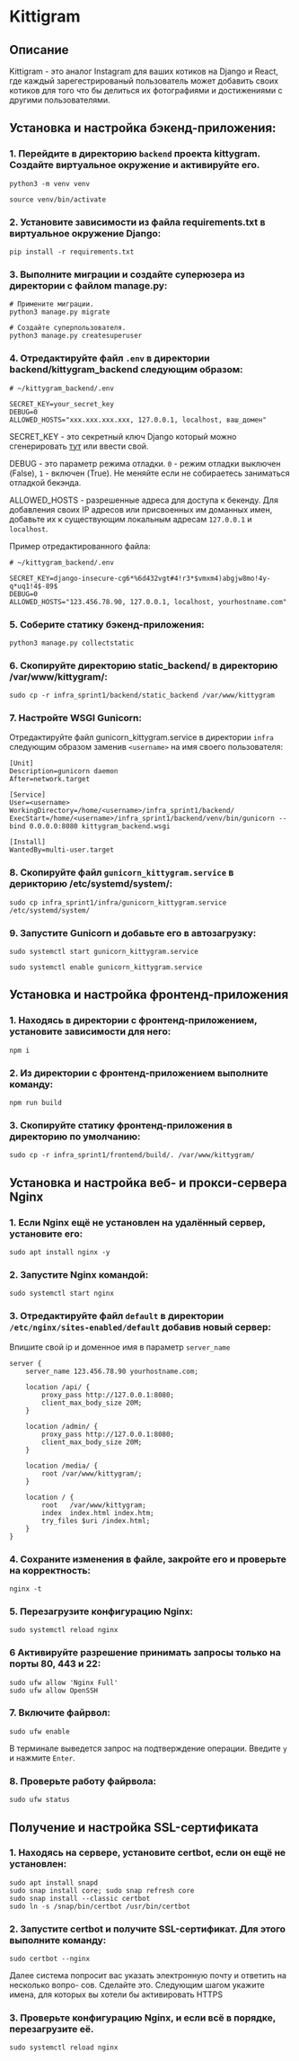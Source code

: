 # Kittigram

## Описание
Kittigram - это аналог Instagram для ваших котиков на Django и React, где каждый зарегестрированый пользователь может добавить своих котиков для того что бы делиться их фотографиями и достижениями с другими пользователями.


## Установка и настройка бэкенд-приложения:

### 1. Перейдите в директорию `backend` проекта kittygram. Создайте виртуальное окружение и активируйте его.
```
python3 -m venv venv

source venv/bin/activate
```
### 2. Установите зависимости из файла requirements.txt в виртуальное окружение Django:
```
pip install -r requirements.txt
```
### 3. Выполните миграции и создайте суперюзера из директории с файлом manage.py:

```
# Примените миграции.
python3 manage.py migrate

# Создайте суперпользователя.
python3 manage.py createsuperuser
```
### 4. Отредактируйте файл `.env` в директории backend/kittygram_backend следующим образом:
```
# ~/kittygram_backend/.env

SECRET_KEY=your_secret_key
DEBUG=0
ALLOWED_HOSTS="xxx.xxx.xxx.xxx, 127.0.0.1, localhost, ваш_домен"
```

SECRET_KEY - это секретный ключ Django который можно сгенерировать [тут](https://djecrety.ir) или ввести свой.

DEBUG - это параметр режима отладки. `0` - режим отладки выключен (False), `1` - включен (True). Не меняйте если не собираетесь заниматься отладкой бекэнда.

ALLOWED_HOSTS - разрешенные адреса для доступа к бекенду. Для добавления своих IP адресов или присвоенных им доманных имен, добавьте их к существующим локальным адресам `127.0.0.1` и `localhost`.

Пример отредактированного файла:
```
# ~/kittygram_backend/.env

SECRET_KEY=django-insecure-cg6*%6d432vgt#4!r3*$vmxm4)abgjw8mo!4y-q*uq1!4$-89$
DEBUG=0
ALLOWED_HOSTS="123.456.78.90, 127.0.0.1, localhost, yourhostname.com"
```

### 5. Соберите статику бэкенд-приложения:
```
python3 manage.py collectstatic
```
### 6. Скопируйте директорию static_backend/ в директорию /var/www/kittygram/:
```
sudo cp -r infra_sprint1/backend/static_backend /var/www/kittygram
```

### 7. Настройте WSGI Gunicorn:
Отредактируйте файл gunicorn_kittygram.service в директории `infra` следующим образом заменив `<username>` на имя своего пользователя:
```
[Unit]
Description=gunicorn daemon 
After=network.target

[Service]
User=<username> 
WorkingDirectory=/home/<username>/infra_sprint1/backend/
ExecStart=/home/<username>/infra_sprint1/backend/venv/bin/gunicorn --bind 0.0.0.0:8080 kittygram_backend.wsgi

[Install]
WantedBy=multi-user.target
```

### 8. Скопируйте файл `gunicorn_kittygram.service` в дерикторию /etc/systemd/system/:
```
sudo cp infra_sprint1/infra/gunicorn_kittygram.service /etc/systemd/system/
```

### 9. Запустите Gunicorn и добавьте его в автозагрузку:
```
sudo systemctl start gunicorn_kittygram.service

sudo systemctl enable gunicorn_kittygram.service
```



## Установка и настройка фронтенд-приложения
### 1. Находясь в директории с фронтенд-приложением, установите зависимости для него:
```
npm i
```

### 2. Из директории с фронтенд-приложением выполните команду:
```
npm run build
```

### 3. Скопируйте статику фронтенд-приложения в директорию по умолчанию:
```
sudo cp -r infra_sprint1/frontend/build/. /var/www/kittygram/
```



## Установка и настройка веб- и прокси-сервера Nginx
### 1. Если Nginx ещё не установлен на удалённый сервер, установите его:
```
sudo apt install nginx -y
```

### 2. Запустите Nginx командой:
```
sudo systemctl start nginx
```

### 3. Отредактируйте файл `default` в директории `/etc/nginx/sites-enabled/default` добавив новый сервер:
Впишите свой ip и доменное имя в параметр `server_name`
```
server {
    server_name 123.456.78.90 yourhostname.com;

    location /api/ {
        proxy_pass http://127.0.0.1:8080;
        client_max_body_size 20M;
    }

    location /admin/ {
        proxy_pass http://127.0.0.1:8080;
        client_max_body_size 20M;
    }

    location /media/ {
        root /var/www/kittygram/;
    }

    location / {
        root   /var/www/kittygram;
        index  index.html index.htm;
        try_files $uri /index.html;
    }
}
```

### 4. Сохраните изменения в файле, закройте его и проверьте на корректность:
```
nginx -t
```

### 5. Перезагрузите конфигурацию Nginx:
```
sudo systemctl reload nginx
```

### 6 Активируйте разрешение принимать запросы только на порты 80, 443 и 22:
```
sudo ufw allow 'Nginx Full'
sudo ufw allow OpenSSH
```

### 7. Включите файрвол:
```
sudo ufw enable
```
В терминале выведется запрос на подтверждение операции. Введите `y` и нажмите `Enter`. 

### 8. Проверьте работу файрвола:
```
sudo ufw status
```

## Получение и настройка SSL-сертификата

### 1. Находясь на сервере, установите certbot, если он ещё не установлен:
```
sudo apt install snapd
sudo snap install core; sudo snap refresh core
sudo snap install --classic certbot
sudo ln -s /snap/bin/certbot /usr/bin/certbot
```

### 2. Запустите certbot и получите SSL-сертификат. Для этого выполните команду:
```
sudo certbot --nginx
```

Далее система попросит вас указать электронную почту и ответить на несколько вопро- сов. Сделайте это.
Следующим шагом укажите имена, для которых вы хотели бы активировать HTTPS

### 3. Проверьте конфигурацию Nginx, и если всё в порядке, перезагрузите её.
```
sudo systemctl reload nginx
```

